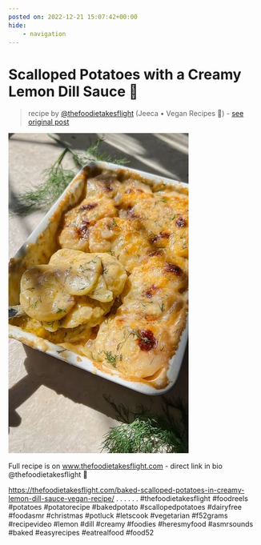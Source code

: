 ```yaml
---
posted on: 2022-12-21 15:07:42+00:00
hide:
    - navigation
---
```


# Scalloped Potatoes with a Creamy Lemon Dill Sauce 🍋 

> recipe by [@thefoodietakesflight](https://www.instagram.com/thefoodietakesflight/) 
(Jeeca • Vegan Recipes 🥢) - [see original post](https://instagram.com/p/CmbzY46hIAZ)

![](../img/thefoodietakesflight_21-12-2022_1512.png)


Full recipe is on www.thefoodietakesflight.com - direct link in bio @thefoodietakesflight 🥔

https://thefoodietakesflight.com/baked-scalloped-potatoes-in-creamy-lemon-dill-sauce-vegan-recipe/
.
.
.
.
.
.
\#thefoodietakesflight \#foodreels \#potatoes \#potatorecipe \#bakedpotato \#scallopedpotatoes \#dairyfree \#foodasmr \#christmas \#potluck \#letscook \#vegetarian \#f52grams \#recipevideo \#lemon \#dill \#creamy \#foodies \#heresmyfood \#asmrsounds \#baked \#easyrecipes \#eatrealfood \#food52 